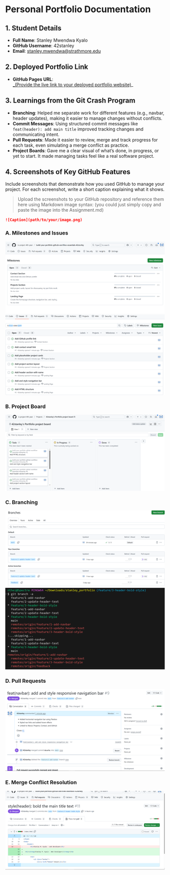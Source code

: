# Personal Portfolio Documentation

## 1. Student Details

- **Full Name**: Stanley Mwendwa Kyalo 
- **GitHub Username**: 42stanley
- **Email**: stanley.mwendwa@strathmore.edu

## 2. Deployed Portfolio Link

- **GitHub Pages URL**:  
  [_(Provide the live link to your deployed portfolio website)](https://is-project-4th-year.github.io/build-your-portfolio-github-workflow-essentials-42stanley/)_

## 3. Learnings from the Git Crash Program

- **Branching**: Helped me separate work for different features (e.g., navbar, header updates), making it easier to manage changes without conflicts.
- **Commit Messages**: Using structured commit messages like `feat(header): add main title` improved tracking changes and communicating intent.
- **Pull Requests**: Made it easier to review, merge and track progress for each task, even simulating a merge conflict as practice.
- **Project Boards**: Gave me a clear visual of what’s done, in progress, or yet to start. It made managing tasks feel like a real software project.


## 4. Screenshots of Key GitHub Features

Include screenshots that demonstrate how you used GitHub to manage your project. For each screenshot, write a short caption explaining what it shows.

> Upload the screenshots to your GitHub repository and reference them here using Markdown image syntax:
> (you could just simply copy and paste the image into the Assignment.md)

```markdown
![Caption](path/to/your/image.png)
```

### A. Milestones and Issues

![milestones screenshot](<milestones screenshot-1.png>)
![issues screenshot](<issues screenshot-1.png>)

### B. Project Board

![project board screenshot that has to do tasks](<to do screenshot-1.png>)

### C. Branching

![screenshot of branches from github](<branches github.png>)
![screenshot of branches from vscode](<branches vscode.png>)

### D. Pull Requests

![pull request screenshot](<pull request screenshot.png>)

### E. Merge Conflict Resolution

![merge conflict screenshot from commit history](<merge conflict screenshot.png>)
